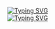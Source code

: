 [![Typing SVG](https://readme-typing-svg.herokuapp.com?font=Fira+Code&pause=1000&color=02F6F7&width=435&lines=elliot+woas+IMS)](https://git.io/typing-svg)<br>
[![Typing SVG](https://readme-typing-svg.herokuapp.com?font=Fira+Code&pause=1000&color=02F6F7&width=345&lines=i+need+coding)](https://git.io/typing-svg)<br>

